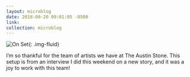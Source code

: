 ```yaml
---
layout: microblog
date: 2018-09-20 09:01:05 -0500
link:
collection: microblog
---
```

![On Set](https://brianlundin.com/images/microblog/2018-09-20_08-59-05.jpeg){: .img-fluid}

I’m so thankful for the team of artists we have at The Austin Stone. This setup is from an interview I did this weekend on a new story, and it was a joy to work with this team!
